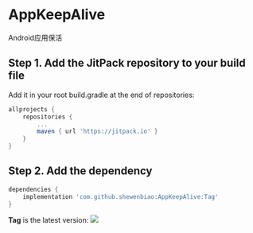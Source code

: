 # AppKeepAlive
Android应用保活

## Step 1. Add the JitPack repository to your build file

Add it in your root build.gradle at the end of repositories:
```gradle
allprojects {
    repositories {
        ...
        maven { url 'https://jitpack.io' }
    }
}
```
## Step 2. Add the dependency

```gradle
dependencies {
    implementation 'com.github.shewenbiao:AppKeepAlive:Tag'
}
```
**Tag** is the latest version: [![](https://jitpack.io/v/shewenbiao/AppKeepAlive.svg)](https://jitpack.io/#shewenbiao/AppKeepAlive)

